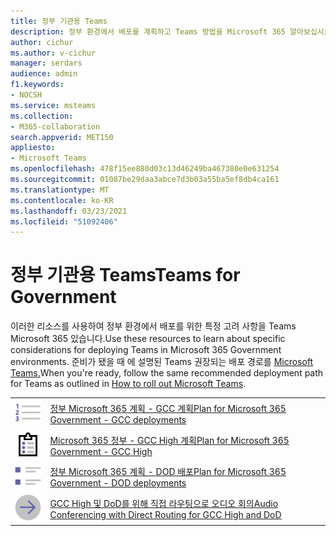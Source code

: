 ```yaml
---
title: 정부 기관용 Teams
description: 정부 환경에서 배포를 계획하고 Teams 방법을 Microsoft 365 알아보십시오.
author: cichur
ms.author: v-cichur
manager: serdars
audience: admin
f1.keywords:
- NOCSH
ms.service: msteams
ms.collection:
- M365-collaboration
search.appverid: MET150
appliesto:
- Microsoft Teams
ms.openlocfilehash: 478f15ee880d03c13d46249ba467380e0e631254
ms.sourcegitcommit: 01087be29daa3abce7d3b03a55ba5ef8db4ca161
ms.translationtype: MT
ms.contentlocale: ko-KR
ms.lasthandoff: 03/23/2021
ms.locfileid: "51092406"
---
```

# <a name="teams-for-government"></a><span data-ttu-id="512fd-103">정부 기관용 Teams</span><span class="sxs-lookup"><span data-stu-id="512fd-103">Teams for Government</span></span>

<span data-ttu-id="512fd-104">이러한 리소스를 사용하여 정부 환경에서 배포를 위한 특정 고려 사항을 Teams Microsoft 365 있습니다.</span><span class="sxs-lookup"><span data-stu-id="512fd-104">Use these resources to learn about specific considerations for deploying Teams in Microsoft 365 Government environments.</span></span> <span data-ttu-id="512fd-105">준비가 됐을 때 에 설명된 Teams 권장되는 배포 경로를 [Microsoft Teams.](../deploy-overview.md)</span><span class="sxs-lookup"><span data-stu-id="512fd-105">When you're ready, follow the same recommended deployment path for Teams as outlined in [How to roll out Microsoft Teams](../deploy-overview.md).</span></span>

|               |               |
| ------------- | ------------- |
| ![번호 매기기 목록 아이콘 스크린샷](../media/list-123-teams.svg)  |  [<span data-ttu-id="512fd-107">정부 Microsoft 365 계획 - GCC 계획</span><span class="sxs-lookup"><span data-stu-id="512fd-107">Plan for Microsoft 365 Government - GCC deployments</span></span>](../plan-for-government-gcc.md) |
| ![작업 목록 아이콘이 있는 클립보드 스크린샷](../media/tasks-teams.svg) | [<span data-ttu-id="512fd-109"> Microsoft 365 정부 - GCC High 계획</span><span class="sxs-lookup"><span data-stu-id="512fd-109">Plan for Microsoft 365 Government - GCC High</span></span>](../plan-for-government-gcc-high.md) |
| ![글머리 기호 목록 항목 아이콘 스크린샷](../media/task-list-planning-teams.svg)  |  [<span data-ttu-id="512fd-111">정부 Microsoft 365 계획 - DOD 배포</span><span class="sxs-lookup"><span data-stu-id="512fd-111">Plan for Microsoft 365 Government - DOD deployments</span></span>](../plan-for-government-dod.md) |
| ![오른쪽 화살표 아이콘 스크린샷](../media/arrow-right-2-teams.svg)  |  [<span data-ttu-id="512fd-113">GCC High 및 DoD를 위해 직접 라우팅으로 오디오 회의</span><span class="sxs-lookup"><span data-stu-id="512fd-113">Audio Conferencing with Direct Routing for GCC High and DoD</span></span>](../audio-conferencing-with-direct-routing-for-gcch-and-dod.md) |

